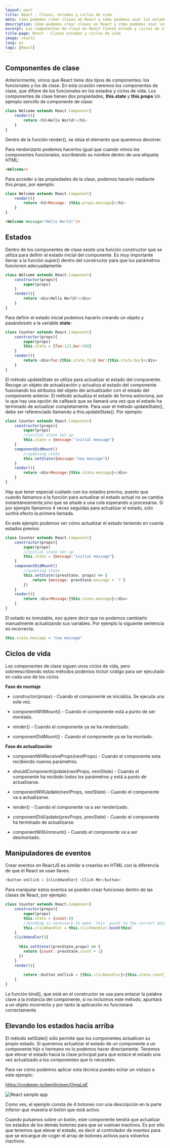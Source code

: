 ```yaml
---
layout: post
title: React - Clases, estados y ciclos de vida
meta: Cómo podemos crear clases en React y cómo podemos usar los estados y los ciclos de vida de los componentes
description: Cómo podemos crear clases en React y cómo podemos usar los estados y los ciclos de vida de los componentes  
excerpt: Los componentes de clase en React tienen estado y ciclos de vida. En esta ocasión veremos cómo actualizar el estado de los componentes y cómo modificar su ciclo de vida
title-page: React - Clases estados y ciclos de vida
image: react2
lang: es
tags: [React] 
---
```


## Componentes de clase

Anteriormente, vimos que React tiene dos tipos de componentes: los funcionales y los de clase. En esta ocasión veremos los componentes de clase, que difiere de los funcionales en los estados y ciclos de vida. Los componentes de clase tienen dos propiedades, <b>this.state</b> y <b>this.props</b>
Un ejemplo sencillo de componente de clase:

```javascript
class Welcome extends React.Component{
    render(){
        return <h1>Hello World!</h1>
    }
}
```

Dentro de la función render(), se sitúa el elemento que queremos devolver.

Para renderizarlo podemos hacerlos igual que cuando vimos los componentes funcionales, escribiendo su nombre dentro de una etiqueta HTML: 

```html
<Welcome/>
```
Para acceder a las propiedades de la clase, podemos hacerlo mediante this.props, por ejemplo:

```javascript
class Welcome extends React.Component{
    render(){
        return <h1>Message: {this.props.message}</h1>
    }
}
```

```html
<Welcome message="Hello World!"/>
```

## Estados 

Dentro de los componentes de clase existe una función constructor que se utiliza para definir el estado inicial del componente. Es muy importante llamar a la función super() dentro del constructor para que los parámetros funcionen adecuadamente:

```javascript
class Welcome extends React.Component{
    constructor(props){
        super(props)
    }
    render(){
        return <div>Hello World!</div>
    }
}
```

Para definir el estado inicial podemos hacerlo creando un objeto y pasándoselo a la variable <b>state</b>: 

```javascript
class Counter extends React.Component{
    constructor(props){
        super(props)
        this.state = {foo:123,bar:456}
    }
    render(){
        return <div>foo:{this.state.foo} bar:{this.state.bar}</div>
    }
}
```

El método updateState se utiliza para actualizar el estado del componente. Recoge un objeto de actualización y actualiza el estado del componente fusionando  los atributos del objeto del actualizador con el estado del componente anterior. El método actualiza el estado de forma asíncrona, por lo que hay una opción de callback que se llamará una vez que el estado ha terminado de actualizar completamente. Para usar el método updateState(), debe ser referenciado llamando a this.updateState(). Por ejemplo:

```javascript
class Counter extends React.Component{
    constructor(props){
        super(props)
        //initial state set up
        this.state = {message:"initial message"}
    }
    componentDidMount()
        //updating state
        this.setState({message:"new message"})
    }
    render(){
        return <div>Message:{this.state.message}</div>
    }
}
```

Hay que tener especial cuidado con los estados previos, puesto que cuando llamamos a la función para actualizar el estado actual no se cambia instantáneamente,sino que se añade a una cola esperando a procesarse. Si por ejemplo llamamos 4 veces seguidas para actualizar el estado, solo surtirá efecto la primera llamada.

En este ejemplo podemos ver cómo actualizar el estado teniendo en cuenta estados previos:

```javascript
class Counter extends React.Component{
    constructor(props){
        super(props)
        //initial state set up
        this.state = {message:"initial message"}
    }
    componentDidMount()
        //updating state
        this.setState((prevState, props) => {
            return {message: prevState.message + '!'}
        })
    }
    render(){
        return <div>Message:{this.state.message}</div>
    }
}
```

El estado es inmutable, eso quiere decir que no podemos cambiarlo manualmente actualizando sus variables. Por ejemplo la siguiente sentencia es incorrecta:

```javascript
this.state.message = "new message"
```

## Ciclos de vida

Los componentes de clase siguen unos ciclos de vida, pero sobreescribiendo estos métodos podemos incluir código para ser ejecutado en cada uno de los ciclos.


<b>Fase de montaje</b>

- constructor(props) - Cuando el componente se inicializa. Se ejecuta una sola vez.
    
- componentWillMount() - Cuando el componente está a punto de ser montado.
    
- render() - Cuando el componente ya se ha renderizado.
    
- componentDidMount() - Cuando el componente ya se ha montado.


<b>Fase de actualización</b>

  - componentWillReceiveProps(nextProps) - Cuando el componente esta recibiendo nuevos parámetros.

  - shouldComponentUpdate(nextProps, nextState) - Cuando el componente ha recibido todos los parámetros y está a punto de actualizarse.

  - componentWillUpdate(nextProps, nextState) - Cuando el componente va a actualizarse.

  - render() - Cuando el componente va a ser renderizado.

  - componentDidUpdate(prevProps, prevState) - Cuando el componente ha terminado de actualizarse.

  - componentWillUnmount() - Cuando el componente va a ser desmontado.
    

## Manipuladores de eventos

Crear eventos en ReactJS es similar a crearlos en HTML con la diferencia de que el React se usan llaves:

```javascript
<button onClick = {clickHandler} >Click Me</button>
```

Para manipular estos eventos se pueden crear funciones dentro de las clases de React, por ejemplo:

```javascript
class Counter extends React.Component{
    constructor(props){
        super(props)
        this.state = {count:0}
        //binding is necessary to make `this` point to the correct object
        this.clickHandler = this.clickHandler.bind(this)
    }
    clickHandler(){
     
      this.setState((prevState,props) => {
        return {count: prevState.count + 1}
      })
    }
    render(){
 
        return <button onClick = {this.clickHandler}>{this.state.count}</button>
    }
}
```

La función bind(), que está en el constructor se usa para enlazar la palabra clave a la instancia del componente, si no incluimos este método, apuntará a un objeto incorrecto y por tanto la aplicación no funcionará correctamente.


## Elevando los estados hacia arriba

El método setState() sólo permite que los componentes actualicen su propio estado. Si queremos actualizar el estado de un componente a un componente hijo o hermano no lo podemos hacer directamente. Tenemos que elevar el estado hacia la clase principal para que enlace el estado una vez actualizado a los componentes que lo necesiten.

Para ver cómo podemos aplicar esta técnica puedes echar un vistazo a este ejemplo:

<a href="https://codepen.io/benjlin/pen/OmaLqE">https://codepen.io/benjlin/pen/OmaLqE<a>

<img src="https://i.imgur.com/qIiyFAb.png" class="responsive-img" alt="React sample app"> 

Como ves, el ejemplo consta de 4 botones con una descripción en la parte inferior que muestra el botón que está activo.

Cuando pulsamos sobre un botón, este componente tendrá que actualizar los estados de los demás botones para que se vuelvan inactivos. Es por ello que tenemos que elevar el estado, es decir al controlador de eventos para que se encargue de coger el array de botones activos para volverlos inactivos. 




    
